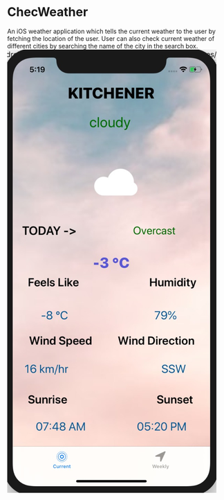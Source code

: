# ChecWeather 
An iOS weather application which tells the current weather to the user by fetching the location of the user. 
User can also check current weather of different cities by searching the name of the city in the search box.
![img](Screenshot1.jpeg)
